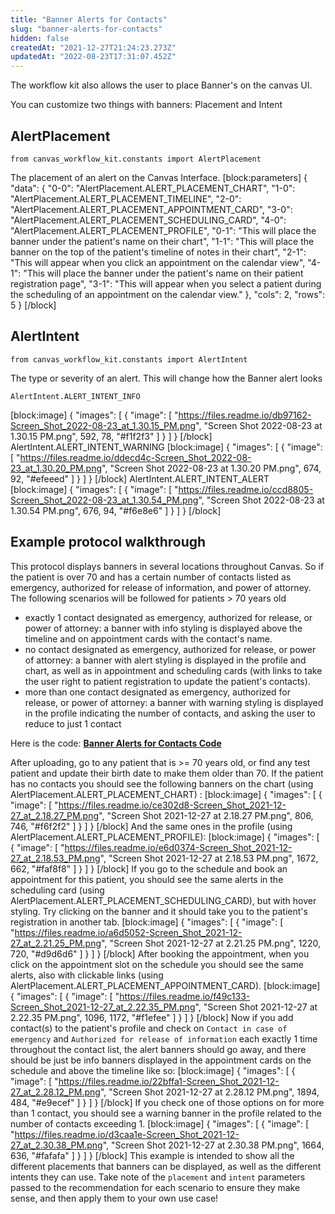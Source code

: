 ```yaml
---
title: "Banner Alerts for Contacts"
slug: "banner-alerts-for-contacts"
hidden: false
createdAt: "2021-12-27T21:24:23.273Z"
updatedAt: "2022-08-23T17:31:07.452Z"
---
```

The workflow kit also allows the user to place Banner's on the canvas UI. 

You can customize two things with banners: Placement and Intent

## AlertPlacement

`from canvas_workflow_kit.constants import AlertPlacement`

The placement of an alert on the Canvas Interface.
[block:parameters]
{
  "data": {
    "0-0": "AlertPlacement.ALERT_PLACEMENT_CHART",
    "1-0": "AlertPlacement.ALERT_PLACEMENT_TIMELINE",
    "2-0": "AlertPlacement.ALERT_PLACEMENT_APPOINTMENT_CARD",
    "3-0": "AlertPlacement.ALERT_PLACEMENT_SCHEDULING_CARD",
    "4-0": "AlertPlacement.ALERT_PLACEMENT_PROFILE",
    "0-1": "This will place the banner under the patient's name on their chart",
    "1-1": "This will place the banner on the top of the patient's timeline of notes in their chart",
    "2-1": "This will appear when you click an appointment on the calendar view",
    "4-1": "This will place the banner under the patient's name on their patient registration page",
    "3-1": "This will appear when you select a patient during the scheduling of an appointment on the calendar view."
  },
  "cols": 2,
  "rows": 5
}
[/block]
## AlertIntent

`from canvas_workflow_kit.constants import AlertIntent`

The type or severity of an alert. This will change how the Banner alert looks 


    AlertIntent.ALERT_INTENT_INFO
[block:image]
{
  "images": [
    {
      "image": [
        "https://files.readme.io/db97162-Screen_Shot_2022-08-23_at_1.30.15_PM.png",
        "Screen Shot 2022-08-23 at 1.30.15 PM.png",
        592,
        78,
        "#f1f2f3"
      ]
    }
  ]
}
[/block]
    AlertIntent.ALERT_INTENT_WARNING
[block:image]
{
  "images": [
    {
      "image": [
        "https://files.readme.io/ddecd4c-Screen_Shot_2022-08-23_at_1.30.20_PM.png",
        "Screen Shot 2022-08-23 at 1.30.20 PM.png",
        674,
        92,
        "#efeeed"
      ]
    }
  ]
}
[/block]
    AlertIntent.ALERT_INTENT_ALERT
[block:image]
{
  "images": [
    {
      "image": [
        "https://files.readme.io/ccd8805-Screen_Shot_2022-08-23_at_1.30.54_PM.png",
        "Screen Shot 2022-08-23 at 1.30.54 PM.png",
        676,
        94,
        "#f6e8e6"
      ]
    }
  ]
}
[/block]
## Example protocol walkthrough 
This protocol displays banners in several locations throughout Canvas. So if the patient is over 70 and has a certain number of contacts listed as emergency, authorized for release of information, and power of attorney. The following scenarios will be followed for patients > 70 years old
* exactly 1 contact designated as emergency, authorized for release, or power of attorney: a banner with info styling is displayed above the timeline and on appointment cards with the contact's name. 
* no contact designated as emergency, authorized for release, or power of attorney: a banner with alert styling is displayed in the profile and chart, as well as in appointment and scheduling cards (with links to take the user right to patient registration to update the patient's contacts). 
* more than one contact designated as emergency, authorized for release, or power of attorney: a banner with warning styling is displayed in the profile indicating the number of contacts, and asking the user to reduce to just 1 contact

Here is the code:
**[Banner Alerts for Contacts Code ](https://github.com/canvas-medical/open-source-sdk/blob/main/canvas_workflow_helpers/protocols/banner_alerts_for_contacts.py)**

After uploading, go to any patient that is >= 70 years old, or find any test patient and update their birth date to make them older than 70. If the patient has no contacts you should see the following banners on the chart (using    AlertPlacement.ALERT_PLACEMENT_CHART) :
[block:image]
{
  "images": [
    {
      "image": [
        "https://files.readme.io/ce302d8-Screen_Shot_2021-12-27_at_2.18.27_PM.png",
        "Screen Shot 2021-12-27 at 2.18.27 PM.png",
        806,
        746,
        "#f6f2f2"
      ]
    }
  ]
}
[/block]
And the same ones in the profile (using AlertPlacement.ALERT_PLACEMENT_PROFILE):
[block:image]
{
  "images": [
    {
      "image": [
        "https://files.readme.io/e6d0374-Screen_Shot_2021-12-27_at_2.18.53_PM.png",
        "Screen Shot 2021-12-27 at 2.18.53 PM.png",
        1672,
        662,
        "#faf8f8"
      ]
    }
  ]
}
[/block]
If you go to the schedule and book an appointment for this patient, you should see the same alerts in the scheduling card (using AlertPlacement.ALERT_PLACEMENT_SCHEDULING_CARD), but with hover styling. Try clicking on the banner and it should take you to the patient's registration in another tab. 
[block:image]
{
  "images": [
    {
      "image": [
        "https://files.readme.io/a6d5052-Screen_Shot_2021-12-27_at_2.21.25_PM.png",
        "Screen Shot 2021-12-27 at 2.21.25 PM.png",
        1220,
        720,
        "#d9d6d6"
      ]
    }
  ]
}
[/block]
After booking the appointment, when you click on the appointment slot on the schedule you should see the same alerts, also with clickable links (using AlertPlacement.ALERT_PLACEMENT_APPOINTMENT_CARD). 
[block:image]
{
  "images": [
    {
      "image": [
        "https://files.readme.io/f49c133-Screen_Shot_2021-12-27_at_2.22.35_PM.png",
        "Screen Shot 2021-12-27 at 2.22.35 PM.png",
        1096,
        1172,
        "#f1efee"
      ]
    }
  ]
}
[/block]
Now if you add contact(s) to the patient's profile and check on `Contact in case of emergency` and `Authorized for release of information` each exactly 1 time throughout the contact list, the alert banners should go away, and there should be just be info banners displayed in the appointment cards on the schedule and above the timeline like so:
[block:image]
{
  "images": [
    {
      "image": [
        "https://files.readme.io/22bffa1-Screen_Shot_2021-12-27_at_2.28.12_PM.png",
        "Screen Shot 2021-12-27 at 2.28.12 PM.png",
        1894,
        484,
        "#e9ecef"
      ]
    }
  ]
}
[/block]
If you check one of those options on for more than 1 contact, you should see a warning banner in the profile related to the number of contacts exceeding 1. 
[block:image]
{
  "images": [
    {
      "image": [
        "https://files.readme.io/d3caa1e-Screen_Shot_2021-12-27_at_2.30.38_PM.png",
        "Screen Shot 2021-12-27 at 2.30.38 PM.png",
        1664,
        636,
        "#fafafa"
      ]
    }
  ]
}
[/block]
This example is intended to show all the different placements that banners can be displayed, as well as the different intents they can use. Take note of the `placement` and `intent` parameters passed to the recommendation for each scenario to ensure they make sense, and then apply them to your own use case!